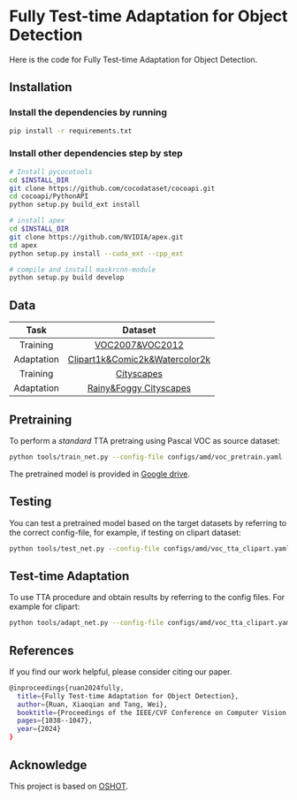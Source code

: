 # Fully Test-time Adaptation for Object Detection
Here is the code for Fully Test-time Adaptation for Object Detection. 

## Installation
### Install the dependencies by running
```bash
pip install -r requirements.txt
```
### Install other dependencies step by step
```bash
# Install pycocotools
cd $INSTALL_DIR
git clone https://github.com/cocodataset/cocoapi.git
cd cocoapi/PythonAPI
python setup.py build_ext install

# install apex
cd $INSTALL_DIR
git clone https://github.com/NVIDIA/apex.git
cd apex
python setup.py install --cuda_ext --cpp_ext

# compile and install maskrcnn-module
python setup.py build develop

```
## Data
| Task | Dataset |
|:----------:|:----------:|
| Training  | [VOC2007&VOC2012](http://host.robots.ox.ac.uk/pascal/VOC/) |
| Adaptation | [Clipart1k&Comic2k&Watercolor2k](https://naoto0804.github.io/cross_domain_detection/) |
| Training| [Cityscapes](https://www.cityscapes-dataset.com/downloads/)|
| Adaptation | [Rainy&Foggy Cityscapes](https://www.cityscapes-dataset.com/downloads/) |

## Pretraining

To perform a *standard* TTA pretraing using Pascal VOC as source dataset:

```bash
python tools/train_net.py --config-file configs/amd/voc_pretrain.yaml
```
The pretrained model is provided in [Google drive](https://drive.google.com/file/d/1XDWu-qZ3fDN_h4Zfsf1k8xqx72QZSjDK/view?usp=drive_link).
## Testing

You can test a pretrained model based on the target datasets by referring to the correct config-file, for example, if testing on clipart dataset:

```bash
python tools/test_net.py --config-file configs/amd/voc_tta_clipart.yaml --ckpt <pretrain_output_dir>/model_final.pth
```

## Test-time Adaptation

To use TTA procedure and obtain results by referring to the config files. For example for clipart:

```bash
python tools/adapt_net.py --config-file configs/amd/voc_tta_clipart.yaml --ckpt <pretrain_output_dir>/model_final.pth
```
## References
If you find our work helpful, please consider citing our paper.
```bash
@inproceedings{ruan2024fully,
  title={Fully Test-time Adaptation for Object Detection},
  author={Ruan, Xiaoqian and Tang, Wei},
  booktitle={Proceedings of the IEEE/CVF Conference on Computer Vision and Pattern Recognition},
  pages={1038--1047},
  year={2024}
}
```

## Acknowledge
This project is based on [OSHOT](https://github.com/VeloDC/oshot_detection). 
